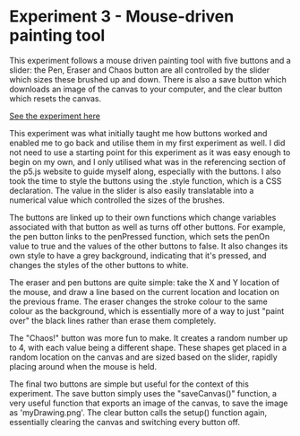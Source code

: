 # Experiment 3 - Mouse-driven painting tool
This experiment follows a mouse driven painting tool with five buttons and a slider: the Pen, Eraser and Chaos button are all controlled by the slider which sizes these brushed up and down. There is also a save button which downloads an image of the canvas to your computer, and the clear button which resets the canvas.

[See the experiment here](/Art_Page_2025/index.html)

This experiment was what initially taught me how buttons worked and enabled me to go back and utilise them in my first experiment as well. I did not need to use a starting point for this experiment as it was easy enough to begin on my own, and I only utilised what was in the referencing section of the p5.js website to guide myself along, especially with the buttons. I also took the time to style the buttons using the .style function, which is a CSS declaration. The value in the slider is also easily translatable into a numerical value which controlled the sizes of the brushes.

The buttons are linked up to their own functions which change variables associated with that button as well as turns off other buttons. For example, the pen button links to the penPressed function, which sets the penOn value to true and the values of the other buttons to false. It also changes its own style to have a grey background, indicating that it's pressed, and changes the styles of the other buttons to white.

The eraser and pen buttons are quite simple: take the X and Y location of the mouse, and draw a line based on the current location and location on the previous frame. The eraser changes the stroke colour to the same colour as the background, which is essentially more of a way to just "paint over" the black lines rather than erase them completely.

The "Chaos!" button was more fun to make. It creates a random number up to 4, with each value being a different shape. These shapes get placed in a random location on the canvas and are sized based on the slider, rapidly placing around when the mouse is held.

The final two buttons are simple but useful for the context of this experiment. The save button simply uses the "saveCanvas()" function, a very useful function that exports an image of the canvas, to save the image as 'myDrawing.png'. The clear button calls the setup() function again, essentially clearing the canvas and switching every button off.
